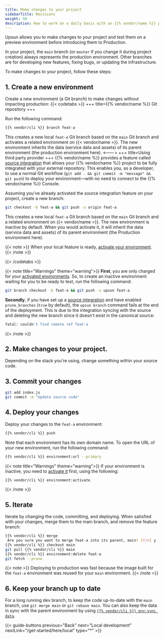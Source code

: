 ```yaml
---
title: Make changes to your project
sidebarTitle: Revisions
weight: 50
description: How to work on a daily basis with an {{% vendor/name %}} project?
---
```


Upsun allows you to make changes to your project and test them on a preview environment before introducing them to Production.

In your project, the `main` branch (or `master` if you change it during project creation) always represents the production environment.
Other branches are for developing new features, fixing bugs, or updating the infrastructure.

To make changes to your project, follow these steps:

## 1. Create a new environment
Create a new environment (a Git branch) to make changes without impacting production:
{{< codetabs >}}
+++
title={{% vendor/name %}} Git repository
+++

Run the following command:
   ```bash {location="Terminal"}
   {{% vendor/cli %}} branch feat-a
   ```
   This creates a new local `feat-a` Git branch based on the `main` Git branch
   and activates a related environment on {{< vendor/name >}}.
   The new environment inherits the data (service data and assets) of its parent environment (the production environment here).
<--->
+++
title=Using third party provider
+++
   {{% vendor/name %}} provides a feature called [source integration](integrations/source.html) that allows your {{% vendor/name %}} project to be fully integrated with your external repository.
   This enables you, as a developer, to use a normal Git workflow (`git add . && git commit -m "message" && git push`) to deploy your environment—with no need to connect to the {{% vendor/name %}} Console.

   Assuming you've already activated the source integration feature on your project, create a new branch:
   ```bash {location="Terminal"}
   git checkout -b feat-a && git push -u origin feat-a
   ```
   This creates a new local `feat-a` Git branch based on the `main` Git branch
   and a related environment on {{< vendor/name >}}.
   The new environment is inactive by default. When you would activate it, it will inherit the data (service data and assets) of its parent environment (the Production environment here).

   {{< note >}}
   When your local feature is ready, [activate your environment](/administration/cli/reference.html#environmentactivate).
   {{< /note >}}

{{< /codetabs >}}

{{< note title="Warnings" theme="warning">}}
   **First**, you are only charged for your [activated environments](/administration/cli/reference.html#environmentactivate).
   So, to create an inactive environment waiting for you to be ready to test, run the following command:
   ```bash {location="Terminal"}
   git branch checkout -b feat-a && git push -u upsun feat-a
   ```
   **Secondly**, if you have set up a [source integration](/integrations/source/_index.md) and have enabled `prune_branches` (`true` by default),
   the `upsun branch` command fails at the end of the deployment.
   This is due to the integration syncing with the source and deleting the new branch since it doesn't exist in the canonical source:
   ```bash {location="Terminal"}
   fatal: couldn't find remote ref feat-a
   ```
{{< /note >}}

## 2. Make changes to your project.

Depending on the stack you're using, change something within your source code.

## 3. Commit your changes

```bash {location="Terminal"}
git add index.js
git commit -m "Update source code"
```

## 4. Deploy your changes

Deploy your changes to the `feat-a` environment:

```bash {location="Terminal"}
{{% vendor/cli %}} push
```

Note that each environment has its own domain name.
To open the URL of your new environment, run the following command:

```bash {location="Terminal"}
{{% vendor/cli %}} environment:url --primary
```
{{< note title="Warnings" theme="warning">}}
If your environment is inactive, you need to [activate it](/environments/deactivate-environment.md#reactivate-an-environment) first, using the following:
```bash {location="Terminal"}
{{% vendor/cli %}} environment:activate
```
{{< /note >}}

## 5. Iterate
Iterate by changing the code, committing, and deploying.
When satisfied with your changes, merge them to the main branch,
and remove the feature branch:

```bash {location="Terminal"}
{{% vendor/cli %}} merge
 Are you sure you want to merge feat-a into its parent, main? [Y/n] y
{{% vendor/cli %}} checkout main
git pull {{% vendor/cli %}} main
{{% vendor/cli %}} environment:delete feat-a
git fetch --prune
```

{{< note >}}
Deploying to production was fast because the image built for the `feat-a` environment was reused for your `main` environment.
{{< /note >}}

## 6. Keep your branch up to date
For a long running dev branch, to keep the code up-to-date with the `main` branch, use `git merge main` or `git rebase main`.
You can also keep the data in sync with the parent environment by using [`{{% vendor/cli %}} env:sync data`](/administration/cli/reference.html#environmentsynchronize).

{{< guide-buttons previous="Back" next="Local development" nextLink="/get-started/here/local" type="*" >}}
